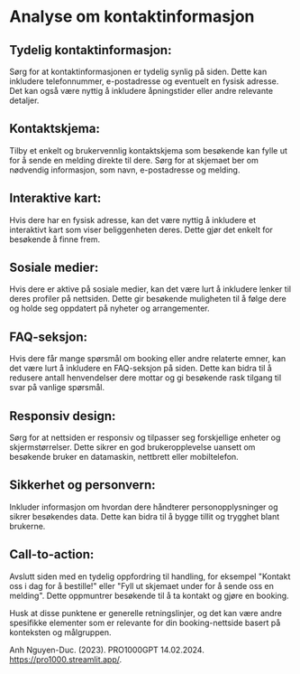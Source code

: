 # Analyse om kontaktinformasjon

## Tydelig kontaktinformasjon: 
Sørg for at kontaktinformasjonen er tydelig synlig på siden. Dette kan inkludere telefonnummer, e-postadresse og eventuelt en fysisk adresse. Det kan også være nyttig å inkludere åpningstider eller andre relevante detaljer.

## Kontaktskjema: 
Tilby et enkelt og brukervennlig kontaktskjema som besøkende kan fylle ut for å sende en melding direkte til dere. Sørg for at skjemaet ber om nødvendig informasjon, som navn, e-postadresse og melding.

## Interaktive kart: 
Hvis dere har en fysisk adresse, kan det være nyttig å inkludere et interaktivt kart som viser beliggenheten deres. Dette gjør det enkelt for besøkende å finne frem.

## Sosiale medier: 
Hvis dere er aktive på sosiale medier, kan det være lurt å inkludere lenker til deres profiler på nettsiden. Dette gir besøkende muligheten til å følge dere og holde seg oppdatert på nyheter og arrangementer.

## FAQ-seksjon: 
Hvis dere får mange spørsmål om booking eller andre relaterte emner, kan det være lurt å inkludere en FAQ-seksjon på siden. Dette kan bidra til å redusere antall henvendelser dere mottar og gi besøkende rask tilgang til svar på vanlige spørsmål.

## Responsiv design: 
Sørg for at nettsiden er responsiv og tilpasser seg forskjellige enheter og skjermstørrelser. Dette sikrer en god brukeropplevelse uansett om besøkende bruker en datamaskin, nettbrett eller mobiltelefon.

## Sikkerhet og personvern: 
Inkluder informasjon om hvordan dere håndterer personopplysninger og sikrer besøkendes data. Dette kan bidra til å bygge tillit og trygghet blant brukerne.

## Call-to-action: 
Avslutt siden med en tydelig oppfordring til handling, for eksempel "Kontakt oss i dag for å bestille!" eller "Fyll ut skjemaet under for å sende oss en melding". Dette oppmuntrer besøkende til å ta kontakt og gjøre en booking.

Husk at disse punktene er generelle retningslinjer, og det kan være andre spesifikke elementer som er relevante for din booking-nettside basert på konteksten og målgruppen.

Anh Nguyen-Duc. (2023). PRO1000GPT 14.02.2024.
https://pro1000.streamlit.app/.
